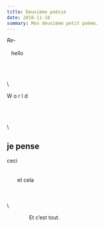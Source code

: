 ```yaml
---
title: Deuxième poésie
date: 2018-11-18
summary: Mon deuxième petit poème.
---
```


_Re-_
\
\
&nbsp;&nbsp;&nbsp;hello

\
\
\
\

W o r l d

\
\
\
\

## je pense

ceci
\
\
\
&nbsp;&nbsp;&nbsp;&nbsp;&nbsp;&nbsp;
et cela
\
\
\
\
\

&nbsp;&nbsp;&nbsp;&nbsp;&nbsp;&nbsp;&nbsp;&nbsp;&nbsp;&nbsp;&nbsp;&nbsp;&nbsp;&nbsp;
Et c’est tout.